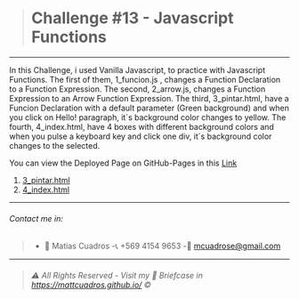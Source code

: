 ># Challenge #13 - **Javascript Functions**

---

In this Challenge, i used Vanilla Javascript, to practice with Javascript Functions.
The first of them, 1_funcion.js , changes a Function Declaration to a Function Expression.
The second, 2_arrow.js, changes a Function Expression to an Arrow Function Expression.
The third, 3_pintar.html, have a Funcion Declaration with a default parameter (Green background) and when you click on Hello! paragraph, it´s background color changes to yellow.
The fourth, 4_index.html, have 4 boxes with different background colors and when you pulse a keyboard key and click one div, it´s background color changes to the selected.

You can view the Deployed Page on GitHub-Pages in this <a href="https://mattcuadros.github.io/Challenge_13_JS_Functions/" target="_blank">Link</a>

1. <a href="https://mattcuadros.github.io/Challenge_13_JS_Functions/3_pintar.html">3_pintar.html</a>
2. <a href="https://mattcuadros.github.io/Challenge_13_JS_Functions/4_index.html">4_index.html</a>


---

###### Contact me in:
>-	:bust_in_silhouette:  Matias Cuadros
>-:telephone_receiver:  +569 4154 9653
>-:email: <a href="mailto:mcuadrose@gmail.com" target="_blank">mcuadrose@gmail.com</a>



---
>###### :warning: *All Rights Reserved - Visit my :briefcase: Briefcase in* <a href="https://mattcuadros.github.io/" target="_blank">https://mattcuadros.github.io/</a> :copyright: 
